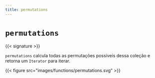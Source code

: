 ```yaml
---
title: permutations
---
```


# `permutations`

{{< signature >}}

`permutations` calcula todas as permutações possíveis dessa coleção e retorna um `Iterator` para iterar.

{{< figure src="images/functions/permutations.svg" >}}
